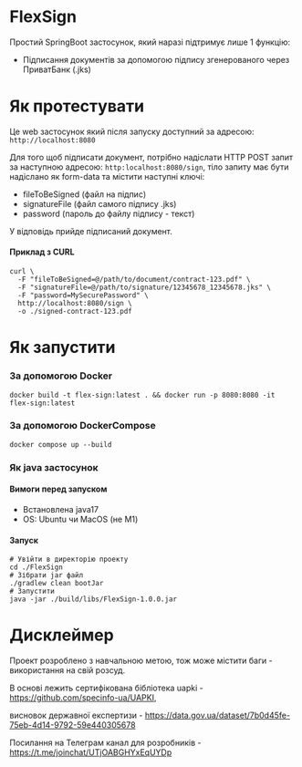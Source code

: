 # FlexSign

Простий SpringBoot застосунок, який наразі підтримує лише 1 функцію:

- Підписання документів за допомогою підпису згенерованого через ПриватБанк (.jks)

# Як протестувати

Це web застосунок який після запуску доступний за адресою: `http://localhost:8080`

Для того щоб підписати документ, потрібно надіслати HTTP POST запит за наступною адресою:
`http:localhost:8080/sign`, тіло запиту має бути надіслано як form-data та містити наступні ключі:

- fileToBeSigned (файл на підпис)
- signatureFile (файл самого підпису .jks)
- password (пароль до файлу підпису - текст)

У відповідь прийде підписаний документ.

#### Приклад з CURL
```shell
curl \
  -F "fileToBeSigned=@/path/to/document/contract-123.pdf" \
  -F "signatureFile=@/path/to/signature/12345678_12345678.jks" \
  -F "password=MySecurePassword" \
  http://localhost:8080/sign \
  -o ./signed-contract-123.pdf
```

# Як запустити

### За допомогою Docker

```shell
docker build -t flex-sign:latest . && docker run -p 8080:8080 -it flex-sign:latest
```

### За допомогою DockerCompose

```shell
docker compose up --build
```

### Як java застосунок

#### Вимоги перед запуском

- Встановлена java17
- OS: Ubuntu чи MacOS (не М1)

#### Запуск

```shell
# Увійти в директорію проекту
cd ./FlexSign
# Зібрати jar файл
./gradlew clean bootJar
# Запустити
java -jar ./build/libs/FlexSign-1.0.0.jar
```

# Дисклеймер

Проект розроблено з навчальною метою, тож може містити баги - використання на свій розсуд.

В основі лежить сертифікована бібліотека uapki - https://github.com/specinfo-ua/UAPKI, 

висновок державної експертизи - https://data.gov.ua/dataset/7b0d45fe-75eb-4d14-9792-59e440305678

Посилання на Телеграм канал для розробників - https://t.me/joinchat/UTjOABGHYxEqUYDp
